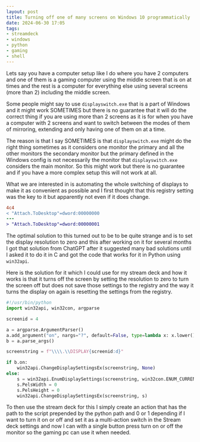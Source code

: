 ```yaml
---
layout: post
title: Turning off one of many screens on Windows 10 programmatically
date: 2024-06-30 17:05
tags:
- streamdeck
- windows
- python
- gaming
- shell
---
```

Lets say you have a computer setup like I do where you have 2 computers and one of them is a gaming computer using the middle screen that is on at times and the rest is a computer for everything else using several screens (more than 2) including the middle screen.

Some people might say to use `displayswitch.exe` that is a part of Windows and it might work SOMETIMES but there is no guarantee that it will do the correct thing if you are using more than 2 screens as it is for when you have a computer with 2 screens and want to switch between the modes of them of mirroring, extending and only having one of them on at a time.

The reason is that I say SOMETIMES is that `displayswitch.exe` might do the right thing sometimes as it considers one monitor the primary and all the other monitors the secondary monitor but the primary defined in the Windows config is not necessarily the monitor that `displayswitch.exe` considers the main monitor. So this might work but there is no guarantee and if you have a more complex setup this will not work at all.

What we are interested in is automating the whole switching of displays to make it as convenient as possible and I first thought that this registry setting was the key to it but apparently not even if it does change.

```diff
4c4
< "Attach.ToDesktop"=dword:00000000
---
> "Attach.ToDesktop"=dword:00000001
```

The optimal solution to this turned out to be to be quite strange and is to set the display resolution to zero and this after working on it for several months I got that solution from ChatGPT after it suggested many bad solutions until I asked it to do it in C and got the code that works for it in Python using `win32api`.

Here is the solution for it which I could use for my stream deck and how it works is that it turns off the screen by setting the resolution to zero to turn the screen off but does not save those settings to the registry and the way it turns the display on again is resetting the settings from the registry.

```python
#!/usr/bin/python
import win32api, win32con, argparse

screenid = 4

a = argparse.ArgumentParser()
a.add_argument("on", nargs="?", default=False, type=lambda x: x.lower() not in ("false", "0", "off"))
b = a.parse_args()

screenstring = f"\\\\.\\DISPLAY{screenid:d}"

if b.on:
    win32api.ChangeDisplaySettingsEx(screenstring, None)
else:
    s = win32api.EnumDisplaySettings(screenstring, win32con.ENUM_CURRENT_SETTINGS)
    s.PelsWidth = 0
    s.PelsHeight = 0
    win32api.ChangeDisplaySettingsEx(screenstring, s)
```

To then use the stream deck for this I simply create an action that has the path to the script prepended by the python path and 0 or 1 depending if I want to turn it on or off and set it as a multi-action switch in the Stream deck settings and now I can with a single button press turn on or off the monitor so the gaming pc can use it when needed.
